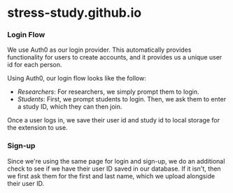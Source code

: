 # stress-study.github.io

### Login Flow

We use Auth0 as our login provider. This automatically provides functionality for users to create accounts, and it
provides us a unique user id for each person.

Using Auth0, our login flow looks like the follow:

- *Researchers*: For researchers, we simply prompt them to login.
- *Students*: First, we prompt students to login. Then, we ask them to enter a study ID, which they can then join.

Once a user logs in, we save their user id and study id to local storage for the extension to use.

### Sign-up

Since we're using the same page for login and sign-up, we do an additional check to see if we have their user ID saved
in our database.
If it isn't, then we first ask them for the first and last name, which we upload alongside their user ID.

